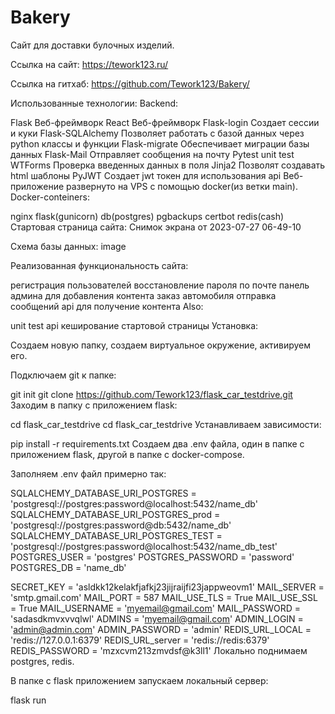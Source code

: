 # Bakery

Сайт для доставки булочных изделий.

Ссылка на сайт: https://tework123.ru/

Ссылка на гитхаб: https://github.com/Tework123/Bakery/

Использованные технологии:
Backend:

Flask Веб-фреймворк
React Веб-фреймворк
Flask-login Создает сессии и куки
Flask-SQLAlchemy Позволяет работать с базой данных через python классы и функции
Flask-migrate Обеспечивает миграции базы данных
Flask-Mail Отправляет сообщения на почту
Pytest unit test
WTForms Проверка введенных данных в поля
Jinja2 Позволят создавать html шаблоны
PyJWT Создает jwt токен для использования api
Веб-приложение развернуто на VPS с помощью docker(из ветки main). Docker-conteiners:

nginx
flask(gunicorn)
db(postgres)
pgbackups
certbot
redis(cash)
Стартовая страница сайта: Снимок экрана от 2023-07-27 06-49-10

Схема базы данных: image

Реализованная функциональность сайта:

регистрация пользователей
восстановление пароля по почте
панель админа для добавления контента
заказ автомобиля
отправка сообщений
api для получение контента
Also:

unit test api
кеширование стартовой страницы
Установка:

Создаем новую папку, создаем виртуальное окружение, активируем его.

Подключаем git к папке:

git init 
git clone https://github.com/Tework123/flask_car_testdrive.git
Заходим в папку с приложением flask:

cd flask_car_testdrive
cd flask_car_testdrive
Устанавливаем зависимости:

pip install -r requirements.txt
Создаем два .env файла, один в папке с приложением flask, другой в папке с docker-compose.

Заполняем .env файл примерно так:

SQLALCHEMY_DATABASE_URI_POSTGRES = 'postgresql://postgres:password@localhost:5432/name_db'
SQLALCHEMY_DATABASE_URI_POSTGRES_prod = 'postgresql://postgres:password@db:5432/name_db'
SQLALCHEMY_DATABASE_URI_POSTGRES_TEST = 'postgresql://postgres:password@localhost:5432/name_db_test'
POSTGRES_USER = 'postgres'
POSTGRES_PASSWORD = 'password'
POSTGRES_DB = 'name_db'

SECRET_KEY = 'asldkk12kelakfjafkj23jijraijfi23jappweovm1'
MAIL_SERVER = 'smtp.gmail.com'
MAIL_PORT = 587
MAIL_USE_TLS = True
MAIL_USE_SSL = True
MAIL_USERNAME = 'myemail@gmail.com'
MAIL_PASSWORD = 'sadasdkmvxvvqlwl'
ADMINS = 'myemail@gmail.com'
ADMIN_LOGIN = 'admin@admin.com'
ADMIN_PASSWORD = 'admin'
REDIS_URL_LOCAL = 'redis://127.0.0.1:6379'
REDIS_URL_server = 'redis://redis:6379'
REDIS_PASSWORD = 'mzxcvm213zmvdsf@k3ll1'
Локально поднимаем postgres, redis.

В папке с flask приложением запускаем локальный сервер:

flask run
